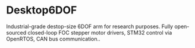 # Desktop6DOF
Industrial-grade destop-size 6DOF arm for research purposes. Fully open-sourced closed-loop FOC stepper motor drivers, STM32 control via OpenRTOS, CAN bus communication..
